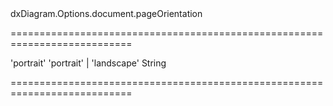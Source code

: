 <!--id-->dxDiagram.Options.document.pageOrientation<!--/id-->
===========================================================================
<!--default-->'portrait'<!--/default-->
<!--acceptValues-->'portrait' | 'landscape'<!--/acceptValues-->
<!--type-->String<!--/type-->
===========================================================================

<!--shortDescription-->

<!--/shortDescription-->

<!--fullDescription-->

<!--/fullDescription-->